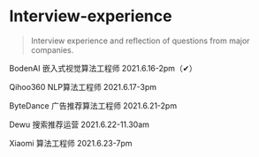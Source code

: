 # Interview-experience
> Interview experience and reflection of questions from major companies.
>

BodenAI   	嵌入式视觉算法工程师  					2021.6.16-2pm（✔）

Qihoo360 	NLP算法工程师 								 2021.6.17-3pm

ByteDance   广告推荐算法工程师  						2021.6.21-2pm

Dewu 		   搜索推荐运营 									2021.6.22-11.30am

Xiaomi 		 算法工程师 										2021.6.23-7pm